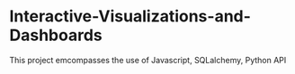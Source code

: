 # Interactive-Visualizations-and-Dashboards

This project emcompasses the use of Javascript, SQLalchemy, Python API
